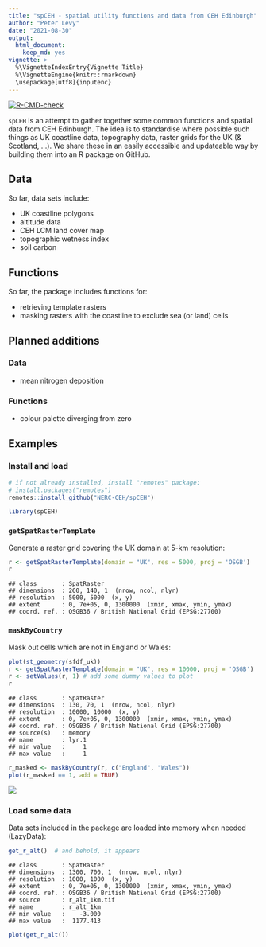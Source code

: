 ```yaml
---
title: "spCEH - spatial utility functions and data from CEH Edinburgh"
author: "Peter Levy"
date: "2021-08-30"
output:
  html_document:
    keep_md: yes
vignette: >
  %\VignetteIndexEntry{Vignette Title}
  %\VignetteEngine{knitr::rmarkdown}
  \usepackage[utf8]{inputenc}
---
```


<!-- badges: start -->
[![R-CMD-check](https://github.com/NERC-CEH/spCEH/workflows/R-CMD-check/badge.svg)](https://github.com/NERC-CEH/spCEH/actions)
<!-- badges: end -->

	
`spCEH` is an attempt to gather together some common functions and spatial data from CEH Edinburgh.
The idea is to standardise where possible such things as UK coastline data, topography data, raster grids for the UK (& Scotland, ...).
We share these in an easily accessible and updateable way by building them into an R package on GitHub. 

## Data
So far, data sets include:

- UK coastline polygons
- altitude data
- CEH LCM land cover map
- topographic wetness index
- soil carbon


## Functions
So far, the package includes functions for:

- retrieving template rasters
- masking rasters with the coastline to exclude sea (or land) cells

## Planned additions
### Data
- mean nitrogen deposition


### Functions

- colour palette diverging from zero


## Examples
### Install and load


```r
# if not already installed, install "remotes" package:
# install.packages("remotes")
remotes::install_github("NERC-CEH/spCEH")
```


```r
library(spCEH)
```

### `getSpatRasterTemplate`
Generate a raster grid covering the UK domain at 5-km resolution:


```r
r <- getSpatRasterTemplate(domain = "UK", res = 5000, proj = 'OSGB')
r
```

```
## class       : SpatRaster 
## dimensions  : 260, 140, 1  (nrow, ncol, nlyr)
## resolution  : 5000, 5000  (x, y)
## extent      : 0, 7e+05, 0, 1300000  (xmin, xmax, ymin, ymax)
## coord. ref. : OSGB36 / British National Grid (EPSG:27700) 
```

### `maskByCountry`
Mask out cells which are not in England or Wales:


```r
plot(st_geometry(sfdf_uk))
r <- getSpatRasterTemplate(domain = "UK", res = 10000, proj = 'OSGB')
r <- setValues(r, 1) # add some dummy values to plot
r
```

```
## class       : SpatRaster 
## dimensions  : 130, 70, 1  (nrow, ncol, nlyr)
## resolution  : 10000, 10000  (x, y)
## extent      : 0, 7e+05, 0, 1300000  (xmin, xmax, ymin, ymax)
## coord. ref. : OSGB36 / British National Grid (EPSG:27700) 
## source(s)   : memory
## name        : lyr.1 
## min value   :     1 
## max value   :     1 
```

```r
r_masked <- maskByCountry(r, c("England", "Wales"))
plot(r_masked == 1, add = TRUE)
```

![](use_spCEH_files/figure-html/unnamed-chunk-5-1.png)<!-- -->

### Load some data
Data sets included in the package are loaded into memory when needed (LazyData):


```r
get_r_alt()  # and behold, it appears
```

```
## class       : SpatRaster 
## dimensions  : 1300, 700, 1  (nrow, ncol, nlyr)
## resolution  : 1000, 1000  (x, y)
## extent      : 0, 7e+05, 0, 1300000  (xmin, xmax, ymin, ymax)
## coord. ref. : OSGB36 / British National Grid (EPSG:27700) 
## source      : r_alt_1km.tif 
## name        : r_alt_1km 
## min value   :    -3.000 
## max value   :  1177.413 
```

```r
plot(get_r_alt())
```
